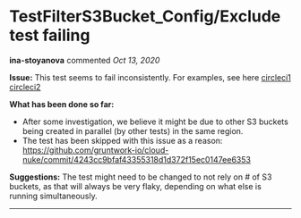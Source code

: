 # TestFilterS3Bucket_Config/Exclude test failing

**ina-stoyanova** commented *Oct 13, 2020*

**Issue:**
This test seems to fail inconsistently. For examples, see here
[circleci1](https://app.circleci.com/pipelines/github/gruntwork-io/cloud-nuke/1656/workflows/1577259a-4e9f-4d2e-8eb2-7a82665c1a84/jobs/21349)
[circleci2](https://app.circleci.com/pipelines/github/gruntwork-io/cloud-nuke/1656/workflows/12a84e18-6299-4e98-bbf6-d30a4c3b0054/jobs/21347)

**What has been done so far:**
- After some investigation, we believe it might be due to other S3 buckets being created in parallel (by other tests) in the same region. 
- The test has been skipped with this issue as a reason: https://github.com/gruntwork-io/cloud-nuke/commit/4243cc9bfaf43355318d1d372f15ec0147ee6353

**Suggestions:**
The test might need to be changed to not rely on # of S3 buckets, as that will always be very flaky, depending on what else is running simultaneously.
<br />
***


